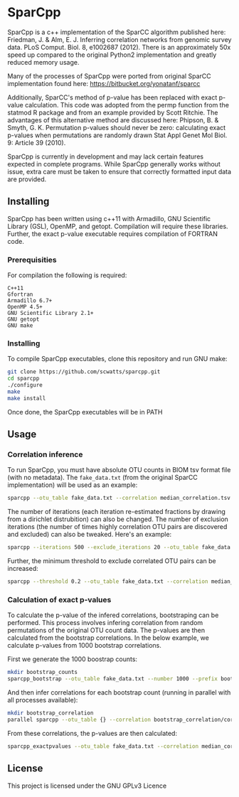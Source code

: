 # SparCpp
SparCpp is a c++ implementation of the SparCC algorithm published here: Friedman, J. & Alm, E. J. Inferring correlation networks from genomic survey data. PLoS Comput. Biol. 8, e1002687 (2012). There is an approximately 50x speed up compared to the original Python2 implementation and greatly reduced memory usage.

Many of the processes of SparCpp were ported from original SparCC implementation found here: https://bitbucket.org/yonatanf/sparcc

Additionally, SparCC's method of p-value has been replaced with exact p-value calculation. This code was adopted from the permp function from the statmod R package and from an example provided by Scott Ritchie. The advantages of this alternative method are discussed here: Phipson, B. & Smyth, G. K. Permutation p-values should never be zero: calculating exact p-values when permutations are randomly drawn Stat Appl Genet Mol Biol. 9: Article 39 (2010).

SparCpp is currently in development and may lack certain features expected in complete programs. While SparCpp generally works without issue, extra care must be taken to ensure that correctly formatted input data are provided.


## Installing
SparCpp has been written using c++11 with Armadillo, GNU Scientific Library (GSL), OpenMP, and getopt. Compilation will require these libraries. Further, the exact p-value executable requires compilation of FORTRAN code.


### Prerequisities
For compilation the following is required:
```
C++11
Gfortran
Armadillo 6.7+
OpenMP 4.5+
GNU Scientific Library 2.1+
GNU getopt
GNU make
```


### Installing
To compile SparCpp executables, clone this repository and run GNU make:

```bash
git clone https://github.com/scwatts/sparcpp.git
cd sparcpp
./configure
make
make install
```
Once done, the SparCpp executables will be in PATH


## Usage
### Correlation inference
To run SparCpp, you must have absolute OTU counts in BIOM tsv format file (with no metadata). The `fake_data.txt` (from the original SparCC implementation) will be used as an example:

```bash
sparcpp --otu_table fake_data.txt --correlation median_correlation.tsv --covariance median_covariance.tsv
```

The number of iterations (each iteration re-estimated fractions by drawing from a dirichlet distrubition) can also be changed. The number of exclusion iterations (the number of times highly correlation OTU pairs are discovered and excluded) can also be tweaked. Here's an example:

```bash
sparcpp --iterations 500 --exclude_iterations 20 --otu_table fake_data.txt --correlation median_correlation.tsv --covariance median_covariance.tsv
```

Further, the minimum threshold to exclude correlated OTU pairs can be increased:
```bash
sparcpp --threshold 0.2 --otu_table fake_data.txt --correlation median_correlation.tsv --covariance median_covariance.tsv
```


### Calculation of exact p-values
To calculate the p-value of the infered correlations, bootstraping can be performed. This process involves infering correlation from random permutations of the original OTU count data. The p-values are then calculated from the bootstrap correlations. In the below example, we calculate p-values from 1000 bootstrap correlations.


First we generate the 1000 boostrap counts:

```bash
mkdir bootstrap_counts
sparcpp_bootstrap --otu_table fake_data.txt --number 1000 --prefix bootstrap_counts/fake_data
```

And then infer correlations for each bootstrap count (running in parallel with all processes available):

```bash
mkdir bootstrap_correlation
parallel sparcpp --otu_table {} --correlation bootstrap_correlation/cor_{/} --covariance bootstrap_correlation/cov_{/} -i 5 ::: bootstrap_counts/*
```

From these correlations, the p-values are then calculated:
```bash
sparcpp_exactpvalues --otu_table fake_data.txt --correlation median_correlation.tsv --prefix bootstrap_correlation/cor_fake_data_ --permutations 1000 --outfile pvalues.tsv
```


## License
This project is licensed under the GNU GPLv3 Licence
